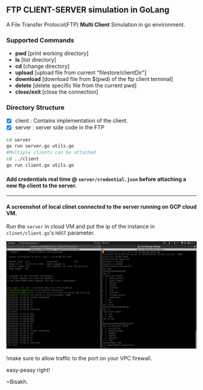 ## FTP CLIENT-SERVER simulation in GoLang
A File Transfer Protocol(FTP) **Multi Client** Simulation in go environment.

### Supported Commands
- **pwd** [print working directory]
- **ls** [list directory]
- **cd** [change directory]
- **upload** [upload file from current "filestore/clientDir"]
- **download** [download file from $(pwd) of the ftp client terminal]
-  **delete** [delete specific file from the current pwd]
-  **close/exit** [close the connection]


### Directory Structure
- [x] client : Contains implementation of the client.
- [x] server : server side code in the FTP

```bash
cd server 
go run server.go utils.go
#Multiple clients can be attached 
cd ../client
go run client.go utils.go
```

#### Add credentials real time @ `server/credential.json` before attaching a new ftp client to the server.
***


#### A screenshot of local clinet connected to the server running on GCP cloud VM.
Run the `server` in cloud VM and put the ip of the instance in `clinet/client.go`'s `HOST` parameter.
  
![Screenshot](filestore/ss.png)

!make sure to allow traffic to the port on your VPC firewall.

easy-peasy right!

~Bisakh.
